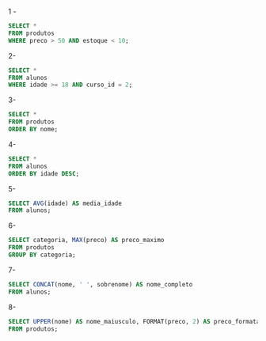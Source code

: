 1 -
```sql
SELECT *
FROM produtos
WHERE preco > 50 AND estoque < 10;
```

2-
```sql
SELECT *
FROM alunos
WHERE idade >= 18 AND curso_id = 2;
```

3-
```sql
SELECT *
FROM produtos
ORDER BY nome;
```

4-
```sql
SELECT *
FROM alunos
ORDER BY idade DESC;
```

5-
```sql
SELECT AVG(idade) AS media_idade
FROM alunos;
```

6-
```sql
SELECT categoria, MAX(preco) AS preco_maximo
FROM produtos
GROUP BY categoria;
```

7-
```sql
SELECT CONCAT(nome, ' ', sobrenome) AS nome_completo
FROM alunos;
```

8-
```sql
SELECT UPPER(nome) AS nome_maiusculo, FORMAT(preco, 2) AS preco_formatado
FROM produtos;
```